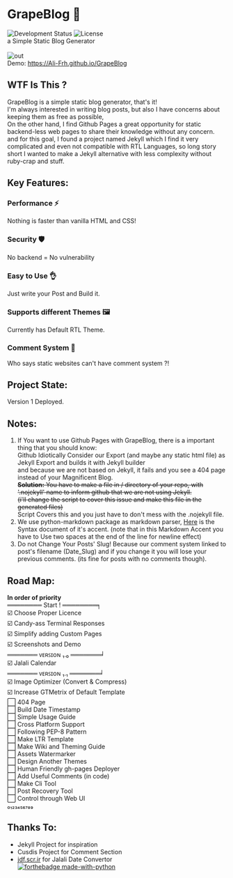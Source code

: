 
# GrapeBlog 🍇
![Development Status](https://img.shields.io/badge/Development%20Status-Beta-green)
![License](https://img.shields.io/badge/License-MIT-blue) \
a Simple Static Blog Generator <br/> <br/>
![out](https://user-images.githubusercontent.com/16538325/185813590-ecf3ee2d-44d4-4ab1-aa9a-bcf8aa17afdd.gif) \
Demo: https://Ali-Frh.github.io/GrapeBlog


## WTF Is This ?
GrapeBlog is a simple static blog generator, that's it!\
I'm always interested in writing blog posts, but also I have concerns about keeping them as free as possible,\
On the other hand, I find Github Pages a great opportunity for static backend-less web pages to share their knowledge without any concern.\
and for this goal, I found a project named Jekyll which I find it very complicated and even not compatible with RTL Languages, so long story short I wanted to make a Jekyll alternative with less complexity without ruby-crap and stuff.

## Key Features:
### Performance ⚡
Nothing is faster than vanilla HTML and CSS!
### Security 🛡️ 
No backend = No vulnerability
### Easy to Use 👌 
Just write your Post and Build it.
### Supports different Themes 🖼️
Currently has Default RTL Theme.
### Comment System 💬         
Who says static websites can't have comment system ?!

## Project State:
Version 1 Deployed.

## Notes:
1. If You want to use Github Pages with GrapeBlog, there is a important thing that you should know:\
Github Idiotically Consider our Export (and maybe any static html file) as Jekyll Export and builds it with Jekyll builder \
and because we are not based on Jekyll, it fails and you see a 404 page instead of your Magnificent Blog. \
~~**Solution:** You have to make a file in / directory of your repo, with '.nojekyll' name to inform github that we are not using Jekyll. \
(i'll change the script to cover this issue and make this file in the generated files)~~\
Script Covers this and you just have to don't mess with the .nojekyll file.
2. We use python-markdown package as markdown parser, [Here](https://daringfireball.net/projects/markdown/syntax) is the Syntax document of it's accent.
(note that in this Markdown Accent you have to Use two spaces at the end of the line for newline effect)
3. Do not Change Your Posts' Slug! Because our comment system linked to post's filename (Date_Slug) and if you change it you will lose your previous comments. (its fine for posts with no comments though).

## Road Map:
__In order of priority__ \
════════ Start ! ════════╕	 \
☑️ Choose Proper Licence                   \
☑️ Candy-ass Terminal Responses \
☑️ Simplify adding Custom Pages \
☑️ Screenshots and Demo \
═══════ ᴠᴇʀꜱɪᴏɴ ₁.₀ ═══════╛	 \
☑️ Jalali Calendar \
═══════ ᴠᴇʀꜱɪᴏɴ ₁.₁ ═══════╛ \
☑️ Image Optimizer (Convert & Compress) \
☑️ Increase GTMetrix of Default Template \
⬜ 404 Page \
⬜ Build Date Timestamp \
⬜ Simple Usage Guide \
⬜ Cross Platform Support \
⬜ Following PEP-8 Pattern \
⬜ Make LTR Template \
⬜ Make Wiki and Theming Guide \
⬜ Assets Watermarker \
⬜ Design Another Themes \
⬜ Human Friendly gh-pages Deployer \
⬜ Add Useful Comments (in code) \
⬜ Make Cli Tool \
⬜ Post Recovery Tool \
⬜ Control through Web UI    
₀₁₂₃₄₅₆₇₈₉
## Thanks To:
- Jekyll Project for inspiration 
- Cusdis Project for Comment Section
- [jdf.scr.ir](https://jdf.scr.ir/jdf/python) for Jalali Date Convertor \
[![forthebadge made-with-python](http://ForTheBadge.com/images/badges/made-with-python.svg)](https://www.python.org/)
